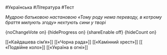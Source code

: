 #Українська #Література #Тест

*Мудрою батьковою настановою «Тому роду нема переводу, в котрому браття милують згоду» нехтують сини у творі*

{noChangeVote on}
{hideProgress on}
{shareEnable off}
{hideCount on}

[[«Кайдашева сім’я»]]
[[«Чорна рада»]]
[[«Камінний хрест»]]
[[ «Подвійне коло»]]
[[«Україна в огні»]]
